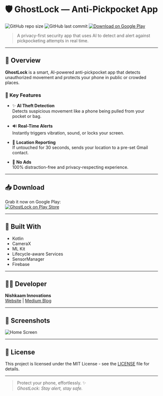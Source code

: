 # 🛡️ GhostLock — Anti-Pickpocket App

![GitHub repo size](https://img.shields.io/github/repo-size/YourUsername/ghostlock)
![GitHub last commit](https://img.shields.io/github/last-commit/YourUsername/ghostlock)
[![Download on Google Play](https://img.shields.io/badge/Download-Google_Play-blue?logo=google-play)](https://play.google.com/store/apps/dev?id=6061016513495642093)

> A privacy-first security app that uses AI to detect and alert against pickpocketing attempts in real time.

---

## 📱 Overview

**GhostLock** is a smart, AI-powered anti-pickpocket app that detects unauthorized movement and protects your phone in public or crowded places.

### 🔐 Key Features

- ✨ **AI Theft Detection**  
  Detects suspicious movement like a phone being pulled from your pocket or bag.

- 🔊 **Real-Time Alerts**  
  Instantly triggers vibration, sound, or locks your screen.

- 📍 **Location Reporting**  
  If untouched for 30 seconds, sends your location to a pre-set Gmail contact.

- 🚫 **No Ads**  
  100% distraction-free and privacy-respecting experience.

---

## 📥 Download

Grab it now on Google Play:  
[![GhostLock on Play Store](https://play.google.com/intl/en/badges/static/images/badges/en_badge_web_generic.png)](https://play.google.com/store/apps/dev?id=6061016513495642093)

---

## 🧠 Built With

- Kotlin
- CameraX
- ML Kit
- Lifecycle-aware Services
- SensorManager
- Firebase

---

## 🧑‍💻 Developer

**Nishkaam Innovations**  
[Website](https://chandravanshitechnologicalsolutions.com) | [Medium Blog](https://medium.com/@sasanksingh2074/stop-pickpockets-before-they-strike-with-just-your-phone-824427e191e3)

---

## 📸 Screenshots

![Home Screen](nVnEwhdhNjAB_1024_500.png)

---

## 📜 License

This project is licensed under the MIT License - see the [LICENSE](LICENSE) file for details.

---

> Protect your phone, effortlessly. ✨  
> _GhostLock: Stay alert, stay safe._

